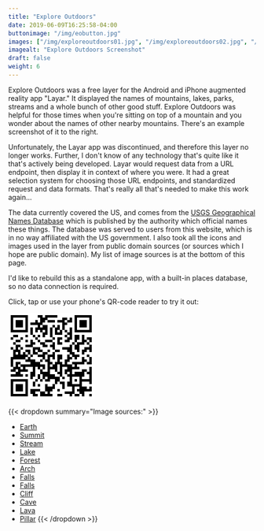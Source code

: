 ```yaml
---
title: "Explore Outdoors"
date: 2019-06-09T16:25:58-04:00
buttonimage: "/img/eobutton.jpg"
images: ["/img/exploreoutdoors01.jpg", "/img/exploreoutdoors02.jpg", "/img/exploreoutdoors03.jpg", "/img/exploreoutdoors04.jpg"]
imagealt: "Explore Outdoors Screenshot"
draft: false
weight: 6
---
```


Explore Outdoors was a free layer for the Android and iPhone augmented reality app "Layar."  It displayed the names of mountains, lakes, parks, streams and a whole bunch of other good stuff.  Explore Outdoors was helpful for those times when you're sitting on top of a mountain and you wonder about the names of other nearby mountains.  There's an example screenshot of it to the right.

Unfortunately, the Layar app was discontinued, and therefore this layer no longer works.  Further, I don't know of any technology that's quite like it that's actively being developed.  Layar would request data from a URL endpoint, then display it in context of where you were.  It had a great selection system for choosing those URL endpoints, and standardized request and data formats.  That's really all that's needed to make this work again...

The data currently covered the US, and comes from the [USGS Geographical Names Database](http://geonames.usgs.gov/) which is published by the authority which official names these things.  The database was served to users from this website, which is in no way affiliated with the US government.  I also took all the icons and images used in the layer from public domain sources (or sources which I hope are public domain).  My list of image sources is at the bottom of this page.

I'd like to rebuild this as a standalone app, with a built-in places database, so no data connection is required.

Click, tap or use your phone's QR-code reader to try it out: 

[![A QR-code which will link your phone to the explore outdoors layer.](/img/eoqrcode.png)](http://m.layar.com/open/exploreoutdoors)

{{< dropdown summary="Image sources:" >}}
* [Earth](http://nssdc.gsfc.nasa.gov/photo_gallery/photogallery-earth.html)
* [Summit](http://en.wikipedia.org/wiki/Siniolchu)
* [Stream](http://education.usgs.gov/schoolyard/RockDescription.html)
* [Lake](http://ndep.nv.gov/photo/tahoe_emerald.htm)
* [Forest](http://www.nasa.gov/vision/earth/environment/0624_hanpp.html)
* [Arch](http://travel.utah.gov/posters/expanded/arches_poster.htm)
* [Falls](http://next.nasa.gov/alsj/a16/a16.sta11.html)
* [Falls](http://www.nps.gov/piro/planyourvisit/nearbyattractions.htm)
* [Cliff](http://coastal.er.usgs.gov/navassa/sail/nw1.html)
* [Cave](http://sbsc.wr.usgs.gov/cprs/research/projects/caves/wildlife.asp)
* [Lava](http://hvo.wr.usgs.gov/kilauea/update/archive/2008/2008_Jan.html)
* [Pillar](http://visitmt.com/history/Montana_the_Magazine_of_Western_History/Winter02/yellowstone.htm)
{{< /dropdown >}}
